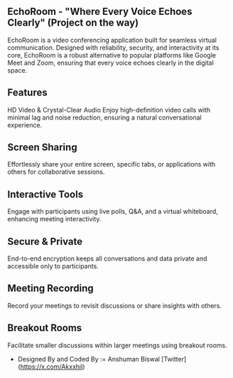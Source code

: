 ## EchoRoom - "Where Every Voice Echoes Clearly" (Project on the way)
EchoRoom is a video conferencing application built for seamless virtual communication. Designed with reliability, security, and interactivity at its core, EchoRoom is a robust alternative to popular platforms like Google Meet and Zoom, ensuring that every voice echoes clearly in the digital space.

## Features
HD Video & Crystal-Clear Audio
Enjoy high-definition video calls with minimal lag and noise reduction, ensuring a natural conversational experience.

## Screen Sharing
Effortlessly share your entire screen, specific tabs, or applications with others for collaborative sessions.

## Interactive Tools
Engage with participants using live polls, Q&A, and a virtual whiteboard, enhancing meeting interactivity.

## Secure & Private
End-to-end encryption keeps all conversations and data private and accessible only to participants.

## Meeting Recording
Record your meetings to revisit discussions or share insights with others.

## Breakout Rooms
Facilitate smaller discussions within larger meetings using breakout rooms.

* Designed By and Coded By := Anshuman Biswal [Twitter] (https://x.com/Akxxhil)
